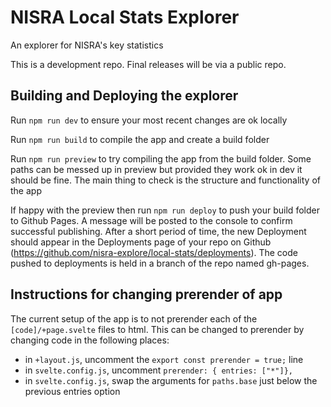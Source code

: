 # NISRA Local Stats Explorer
An explorer for NISRA's key statistics

This is a development repo. Final releases will be via a public repo.

## Building and Deploying the explorer

Run `npm run dev` to ensure your most recent changes are ok locally

Run `npm run build` to compile the app and create a build folder

Run `npm run preview` to try compiling the app from the build folder. Some paths can be messed up in preview but provided they work ok in dev it should be fine. The main thing to check is the structure and functionality of the app

If happy with the preview then run `npm run deploy` to push your build folder to Github Pages. A message will be posted to the console to confirm successful publishing. After a short period of time, the new Deployment should appear in the Deployments page of your repo on Github (https://github.com/nisra-explore/local-stats/deployments). The code pushed to deployments is held in a branch of the repo named gh-pages.
## Instructions for changing prerender of app

The current setup of the app is to not prerender each of the `[code]/+page.svelte` files to html. This can be changed to prerender by changing code in the following places:

- in `+layout.js`, uncomment the `export const prerender = true;` line
- in `svelte.config.js`, uncomment `prerender: { entries: ["*"]},`
- in `svelte.config.js`, swap the arguments for `paths.base` just below the previous entries option


